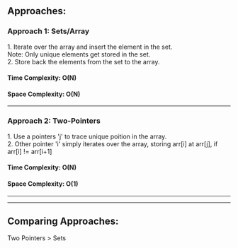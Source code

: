 ​​<h2> Approaches: </h2>

<h3> Approach 1: Sets/Array</h3>
 1. Iterate over the array and insert the element in the set.  <br>
 Note: Only unique elements get stored in the set. <br>
 2. Store back the elements from the set to the array.
 <h4> Time Complexity: O(N) </h4>
 <h4> Space Complexity: O(N) </h4>

 <hr>

 <h3> Approach 2: Two-Pointers</h3>
 1. Use a pointers 'j' to trace unique poition in the array. <br>
 2. Other pointer 'i' simply iterates over the array, storing arr[i] at arr[j], if arr[i] != arr[i+1]  <br>
 <h4> Time Complexity: O(N) </h4>
 <h4> Space Complexity: O(1) </h4>

 <hr><hr>

 <h2> Comparing Approaches: </h2>
Two Pointers > Sets

